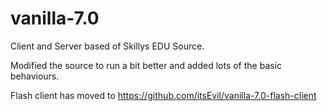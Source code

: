 # vanilla-7.0
Client and Server based of Skillys EDU Source.

Modified the source to run a bit better and added lots of the basic behaviours.

Flash client has moved to https://github.com/itsEvil/vanilla-7.0-flash-client
